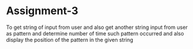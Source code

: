 # Assignment-3
To get string of input from user and also get another string input from user as pattern and 
determine number of time such pattern occurred and also display the position of the pattern in the given string


